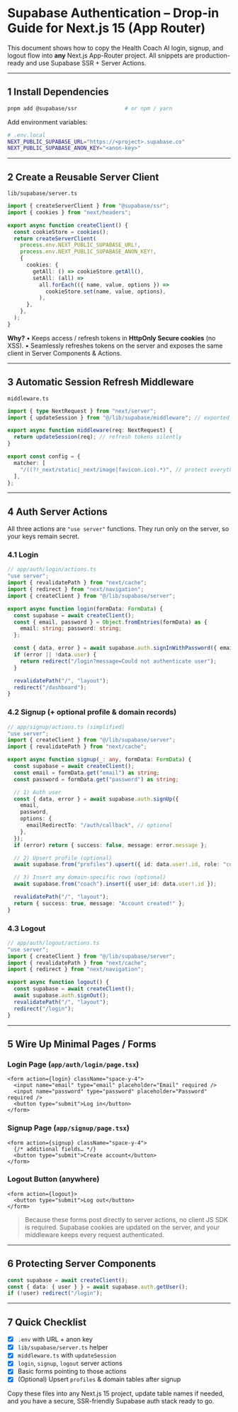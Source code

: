 # Supabase Authentication – Drop-in Guide for Next.js 15 (App Router)

This document shows how to copy the Health Coach AI login, signup, and logout flow into **any** Next.js App-Router project. All snippets are production-ready and use Supabase SSR + Server Actions.

---

## 1  Install Dependencies

```bash
pnpm add @supabase/ssr               # or npm / yarn
```

Add environment variables:

```bash
# .env.local
NEXT_PUBLIC_SUPABASE_URL="https://<project>.supabase.co"
NEXT_PUBLIC_SUPABASE_ANON_KEY="<anon-key>"
```

---

## 2  Create a Reusable Server Client

`lib/supabase/server.ts`

```ts
import { createServerClient } from "@supabase/ssr";
import { cookies } from "next/headers";

export async function createClient() {
  const cookieStore = cookies();
  return createServerClient(
    process.env.NEXT_PUBLIC_SUPABASE_URL!,
    process.env.NEXT_PUBLIC_SUPABASE_ANON_KEY!,
    {
      cookies: {
        getAll: () => cookieStore.getAll(),
        setAll: (all) =>
          all.forEach(({ name, value, options }) =>
            cookieStore.set(name, value, options),
          ),
      },
    },
  );
}
```

**Why?**
• Keeps access / refresh tokens in **HttpOnly Secure cookies** (no XSS).
• Seamlessly refreshes tokens on the server and exposes the same client in Server Components & Actions.

---

## 3  Automatic Session Refresh Middleware

`middleware.ts`

```ts
import { type NextRequest } from "next/server";
import { updateSession } from "@/lib/supabase/middleware"; // exported by @supabase/ssr

export async function middleware(req: NextRequest) {
  return updateSession(req); // refresh tokens silently
}

export const config = {
  matcher: [
    "/((?!_next/static|_next/image|favicon.ico).*)", // protect everything except assets
  ],
};
```

---

## 4  Auth Server Actions

All three actions are `"use server"` functions. They run only on the server, so your keys remain secret.

### 4.1  Login

```ts
// app/auth/login/actions.ts
"use server";
import { revalidatePath } from "next/cache";
import { redirect } from "next/navigation";
import { createClient } from "@/lib/supabase/server";

export async function login(formData: FormData) {
  const supabase = await createClient();
  const { email, password } = Object.fromEntries(formData) as {
    email: string; password: string;
  };

  const { data, error } = await supabase.auth.signInWithPassword({ email, password });
  if (error || !data.user) {
    return redirect("/login?message=Could not authenticate user");
  }

  revalidatePath("/", "layout");
  redirect("/dashboard");
}
```

### 4.2  Signup (+ optional profile & domain records)

```ts
// app/signup/actions.ts (simplified)
"use server";
import { createClient } from "@/lib/supabase/server";
import { revalidatePath } from "next/cache";

export async function signup(_: any, formData: FormData) {
  const supabase = await createClient();
  const email = formData.get("email") as string;
  const password = formData.get("password") as string;

  // 1) Auth user
  const { data, error } = await supabase.auth.signUp({
    email,
    password,
    options: {
      emailRedirectTo: "/auth/callback", // optional
    },
  });
  if (error) return { success: false, message: error.message };

  // 2) Upsert profile (optional)
  await supabase.from("profiles").upsert({ id: data.user!.id, role: "coach" });

  // 3) Insert any domain-specific rows (optional)
  await supabase.from("coach").insert({ user_id: data.user!.id });

  revalidatePath("/", "layout");
  return { success: true, message: "Account created!" };
}
```

### 4.3  Logout

```ts
// app/auth/logout/actions.ts
"use server";
import { createClient } from "@/lib/supabase/server";
import { revalidatePath } from "next/cache";
import { redirect } from "next/navigation";

export async function logout() {
  const supabase = await createClient();
  await supabase.auth.signOut();
  revalidatePath("/", "layout");
  redirect("/login");
}
```

---

## 5  Wire Up Minimal Pages / Forms

### Login Page (`app/auth/login/page.tsx`)

```tsx
<form action={login} className="space-y-4">
  <input name="email" type="email" placeholder="Email" required />
  <input name="password" type="password" placeholder="Password" required />
  <button type="submit">Log in</button>
</form>
```

### Signup Page (`app/signup/page.tsx`)

```tsx
<form action={signup} className="space-y-4">
  {/* additional fields… */}
  <button type="submit">Create account</button>
</form>
```

### Logout Button (anywhere)

```tsx
<form action={logout}>
  <button type="submit">Log out</button>
</form>
```

> Because these forms post directly to server actions, no client JS SDK is required. Supabase cookies are updated on the server, and your middleware keeps every request authenticated.

---

## 6  Protecting Server Components

```ts
const supabase = await createClient();
const { data: { user } } = await supabase.auth.getUser();
if (!user) redirect("/login");
```

---

## 7  Quick Checklist

- [x] `.env` with URL + anon key  
- [x] `lib/supabase/server.ts` helper  
- [x] `middleware.ts` with `updateSession`  
- [x] `login`, `signup`, `logout` server actions  
- [x] Basic forms pointing to those actions  
- [x] (Optional) Upsert `profiles` & domain tables after signup  

Copy these files into any Next.js 15 project, update table names if needed, and you have a secure, SSR-friendly Supabase auth stack ready to go.
